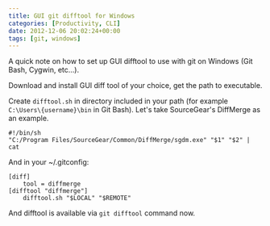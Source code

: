 ```yaml
---
title: GUI git difftool for Windows
categories: [Productivity, CLI]
date: 2012-12-06 20:02:24+00:00
tags: [git, windows]
---
```


A quick note on how to set up GUI difftool to use with git on Windows (Git
Bash, Cygwin, etc...).

Download and install GUI diff tool of your choice, get the path to executable.

Create `difftool.sh` in directory included in your path (for example
`C:\Users\{username}\bin` in Git Bash). Let's take SourceGear's DiffMerge as an
example.

    #!/bin/sh
    "C:/Program Files/SourceGear/Common/DiffMerge/sgdm.exe" "$1" "$2" | cat

And in your ~/.gitconfig:

    [diff]
        tool = diffmerge
    [difftool "diffmerge"]
        difftool.sh "$LOCAL" "$REMOTE"

And difftool is available via `git difftool` command now.
